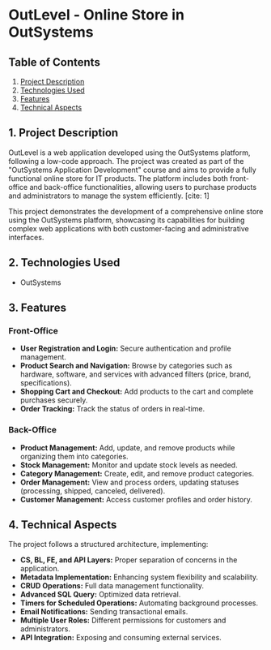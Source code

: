 #   OutLevel - Online Store in OutSystems

##   Table of Contents

1.  [Project Description](#project-description)
2.  [Technologies Used](#technologies-used)
3.  [Features](#features)
4.  [Technical Aspects](#technical-aspects)

##   1. Project Description

OutLevel is a web application developed using the OutSystems platform, following a low-code approach. The project was created as part of the "OutSystems Application Development" course and aims to provide a fully functional online store for IT products. The platform includes both front-office and back-office functionalities, allowing users to purchase products and administrators to manage the system efficiently. [cite: 1]

This project demonstrates the development of a comprehensive online store using the OutSystems platform, showcasing its capabilities for building complex web applications with both customer-facing and administrative interfaces.

##   2. Technologies Used

* OutSystems

##   3. Features

###   Front-Office

* **User Registration and Login:** Secure authentication and profile management.
* **Product Search and Navigation:** Browse by categories such as hardware, software, and services with advanced filters (price, brand, specifications).
* **Shopping Cart and Checkout:** Add products to the cart and complete purchases securely.
* **Order Tracking:** Track the status of orders in real-time.

###   Back-Office

* **Product Management:** Add, update, and remove products while organizing them into categories.
* **Stock Management:** Monitor and update stock levels as needed.
* **Category Management:** Create, edit, and remove product categories.
* **Order Management:** View and process orders, updating statuses (processing, shipped, canceled, delivered).
* **Customer Management:** Access customer profiles and order history.

##   4. Technical Aspects

The project follows a structured architecture, implementing:

* **CS, BL, FE, and API Layers:** Proper separation of concerns in the application.
* **Metadata Implementation:** Enhancing system flexibility and scalability.
* **CRUD Operations:** Full data management functionality.
* **Advanced SQL Query:** Optimized data retrieval.
* **Timers for Scheduled Operations:** Automating background processes.
* **Email Notifications:** Sending transactional emails.
* **Multiple User Roles:** Different permissions for customers and administrators.
* **API Integration:** Exposing and consuming external services.
